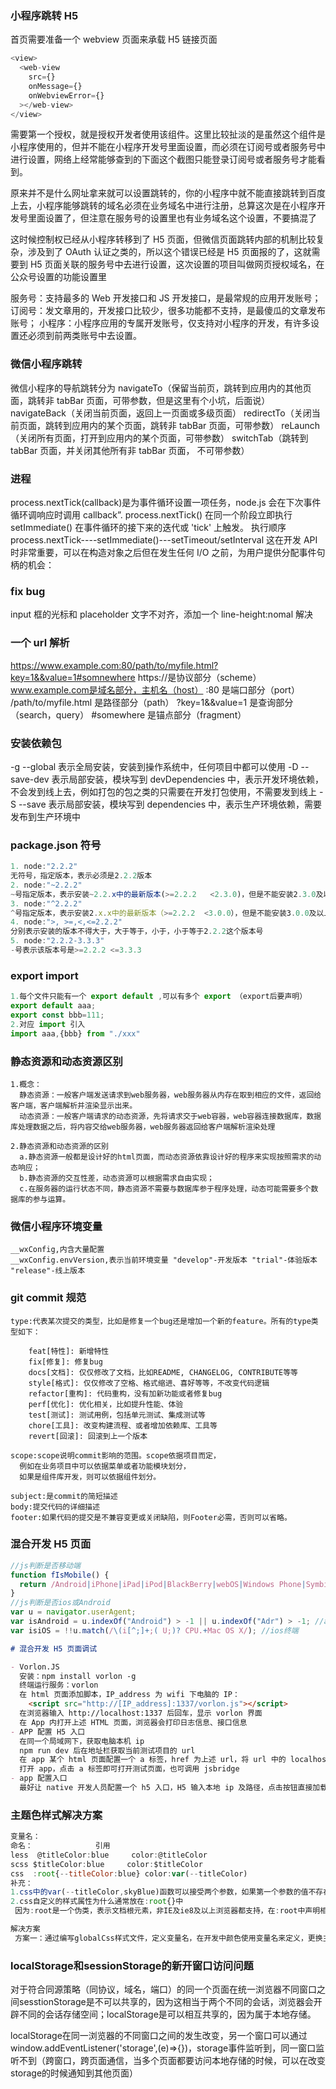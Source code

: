 ### 小程序跳转 H5

首页需要准备一个 webview 页面来承载 H5 链接页面

```js
<view>
  <web-view
    src={}
    onMessage={}
    onWebviewError={}
  ></web-view>
</view>
```

需要第一个授权，就是授权开发者使用该组件。这里比较扯淡的是虽然这个组件是小程序使用的，但并不能在小程序开发号里面设置，而必须在订阅号或者服务号中进行设置，网络上经常能够查到的下面这个截图只能登录订阅号或者服务号才能看到。

原来并不是什么网址拿来就可以设置跳转的，你的小程序中就不能直接跳转到百度上去，小程序能够跳转的域名必须在业务域名中进行注册，总算这次是在小程序开发号里面设置了，但注意在服务号的设置里也有业务域名这个设置，不要搞混了

这时候控制权已经从小程序转移到了 H5 页面，但微信页面跳转内部的机制比较复杂，涉及到了 OAuth 认证之类的，所以这个错误已经是 H5 页面报的了，这就需要到 H5 页面关联的服务号中去进行设置，这次设置的项目叫做网页授权域名，在公众号设置的功能设置里

服务号：支持最多的 Web 开发接口和 JS 开发接口，是最常规的应用开发账号；
订阅号：发文章用的，开发接口比较少，很多功能都不支持，是最傻瓜的文章发布账号；
小程序：小程序应用的专属开发账号，仅支持对小程序的开发，有许多设置还必须到前两类账号中去设置。

### 微信小程序跳转

微信小程序的导航跳转分为
navigateTo（保留当前页，跳转到应用内的其他页面，跳转非 tabBar 页面，可带参数，但是这里有个小坑，后面说）
navigateBack（关闭当前页面，返回上一页面或多级页面）
redirectTo（关闭当前页面，跳转到应用内的某个页面，跳转非 tabBar 页面，可带参数）
reLaunch（关闭所有页面，打开到应用内的某个页面，可带参数）
switchTab（跳转到 tabBar 页面，并关闭其他所有非 tabBar 页面， 不可带参数）

### 进程

process.nextTick(callback)是为事件循环设置一项任务，node.js 会在下次事件循环调响应时调用 callback”.
process.nextTick() 在同一个阶段立即执行
setImmediate() 在事件循环的接下来的迭代或 'tick' 上触发。
执行顺序
process.nextTick----setImmediate()---setTimeout/setInterval
这在开发 API 时非常重要，可以在构造对象之后但在发生任何 I/O 之前，为用户提供分配事件句柄的机会：

### fix bug

input 框的光标和 placeholder 文字不对齐，添加一个 line-height:nomal 解决

### 一个 url 解析

https://www.example.com:80/path/to/myfile.html?key=1&&value=1#somnewhere
https://是协议部分（scheme）
www.example.com是域名部分，主机名（host）
:80 是端口部分（port）
/path/to/myfile.html 是路径部分（path）
?key=1&&value=1 是查询部分（search，query）
#somewhere 是锚点部分（fragment）

### 安装依赖包

-g --global 表示全局安装，安装到操作系统中，任何项目中都可以使用
-D --save-dev 表示局部安装，模块写到 devDependencies 中，表示开发环境依赖，不会发到线上去，例如打包的包之类的只需要在开发打包使用，不需要发到线上
-S --save 表示局部安装，模块写到 dependencies 中，表示生产环境依赖，需要发布到生产环境中

### package.json 符号

```js
1. node:"2.2.2"
无符号，指定版本，表示必须是2.2.2版本
2. node:"~2.2.2"
~号指定版本，表示安装~2.2.x中的最新版本(>=2.2.2   <2.3.0)，但是不能安装2.3.0及以上版本
3. node:"^2.2.2"
^号指定版本，表示安装2.x.x中的最新版本（>=2.2.2  <3.0.0），但是不能安装3.0.0及以上版本
4. node:">, >=,<,<=2.2.2"
分别表示安装的版本不得大于，大于等于，小于，小于等于2.2.2这个版本号
5. node:"2.2.2-3.3.3"
-号表示该版本号是>=2.2.2 <=3.3.3
```

### export import

```js
1.每个文件只能有一个 export default ,可以有多个 export （export后要声明）
export default aaa;
export const bbb=111;
2.对应 import 引入
import aaa,{bbb} from "./xxx"
```

### 静态资源和动态资源区别

```
1.概念：
  静态资源：一般客户端发送请求到web服务器，web服务器从内存在取到相应的文件，返回给客户端，客户端解析并渲染显示出来。
  动态资源：一般客户端请求的动态资源，先将请求交于web容器，web容器连接数据库，数据库处理数据之后，将内容交给web服务器，web服务器返回给客户端解析渲染处理

2.静态资源和动态资源的区别
  a.静态资源一般都是设计好的html页面，而动态资源依靠设计好的程序来实现按照需求的动态响应；
  b.静态资源的交互性差，动态资源可以根据需求自由实现；
  c.在服务器的运行状态不同，静态资源不需要与数据库参于程序处理，动态可能需要多个数据库的参与运算。

```

### 微信小程序环境变量

```
__wxConfig,内含大量配置
__wxConfig.envVersion,表示当前环境变量 "develop"-开发版本 "trial"-体验版本 "release"-线上版本
```

### git commit 规范

```
type:代表某次提交的类型，比如是修复一个bug还是增加一个新的feature。所有的type类型如下：

    feat[特性]: 新增特性
    fix[修复]: 修复bug
    docs[文档]: 仅仅修改了文档，比如README, CHANGELOG, CONTRIBUTE等等
    style[格式]: 仅仅修改了空格、格式缩进、喜好等等，不改变代码逻辑
    refactor[重构]: 代码重构，没有加新功能或者修复bug
    perf[优化]: 优化相关，比如提升性能、体验
    test[测试]: 测试用例，包括单元测试、集成测试等
    chore[工具]: 改变构建流程、或者增加依赖库、工具等
    revert[回滚]: 回滚到上一个版本

scope:scope说明commit影响的范围。scope依据项目而定，
  例如在业务项目中可以依据菜单或者功能模块划分，
  如果是组件库开发，则可以依据组件划分。

subject:是commit的简短描述
body:提交代码的详细描述
footer:如果代码的提交是不兼容变更或关闭缺陷，则Footer必需，否则可以省略。
```

### 混合开发 H5 页面

```js
//js判断是否移动端
function fIsMobile() {
  return /Android|iPhone|iPad|iPod|BlackBerry|webOS|Windows Phone|SymbianOS|IEMobile|Opera Mini/i.test(navigator.userAgent);
}
//js判断是否ios或Android
var u = navigator.userAgent;
var isAndroid = u.indexOf("Android") > -1 || u.indexOf("Adr") > -1; //android终端
var isiOS = !!u.match(/\(i[^;]+;( U;)? CPU.+Mac OS X/); //ios终端
```

```markdown
# 混合开发 H5 页面调试

- Vorlon.JS
  安装：npm install vorlon -g
  终端运行服务：vorlon
  在 html 页面添加脚本，IP_address 为 wifi 下电脑的 IP：
    <script src="http://[IP_address]:1337/vorlon.js"></script>
  在浏览器输入 http://localhost:1337 后回车，显示 vorlon 界面
  在 App 内打开上述 HTML 页面，浏览器会打印日志信息、接口信息
- APP 配置 H5 入口
  在同一个局域网下，获取电脑本机 ip
  npm run dev 后在地址栏获取当前测试项目的 url
  在 app 某个 html 页面配置一个 a 标签，href 为上述 url，将 url 中的 localhost 替换为上述 ip 地址
  打开 app，点击 a 标签即可打开测试页面，也可调用 jsbridge
- app 配置入口
  最好让 native 开发人员配置一个 h5 入口，H5 输入本地 ip 及路径，点击按钮直接加载上述路径
```

### 主题色样式解决方案

```js
变量名：
命名：              引用
less  @titleColor:blue     color:@titleColor
scss $titleColor:blue     color:$titleColor
css  :root{--titleColor:blue} color:var(--titleColor)
补充：
1.css中的var(--titleColor,skyBlue)函数可以接受两个参数，如果第一个参数的值不存在的话，则使用第二个默认值
2.css自定义的样式属性为什么通常放在:root{}中
 因为:root是一个伪类，表示文档根元素，非IE及ie8及以上浏览器都支持，在:root中声明相当于全局属性，只要当前页面引用了:root segment所在文件，都可以使用var()来引用 再者 因为CSS不仅用于设置HTML文档的样式，它还用于XML和SVG文件。对于XML和SVG文件，:root不会选择html元素，而是选择它们的根（例如svg文件中的SVG标记）。

解决方案
 方案一：通过编写globalCss样式文件，定义变量名，在开发中颜色使用变量名来定义，更换主题的时候只需要更换主题颜色库就可以了

```

###	localStorage和sessionStorage的新开窗口访问问题

  对于符合同源策略（同协议，域名，端口）的同一个页面在统一浏览器不同窗口之间sesstionStorage是不可以共享的，因为这相当于两个不同的会话，浏览器会开辟不同的会话存储空间；localStorage是可以相互共享的，因为属于本地存储。

  localStorage在同一浏览器的不同窗口之间的发生改变，另一个窗口可以通过window.addEventListener('storage',(e)=>{})，storage事件监听到，同一窗口监听不到（跨窗口，跨页面通信，当多个页面都要访问本地存储的时候，可以在改变storage的时候通知到其他页面）

